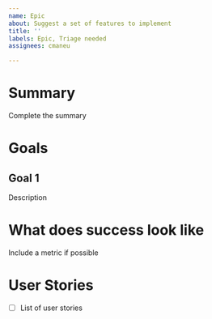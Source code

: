 ```yaml
---
name: Epic
about: Suggest a set of features to implement
title: ''
labels: Epic, Triage needed
assignees: cmaneu

---
```


# Summary
Complete the summary

# Goals

## Goal 1
Description

# What does success look like
Include a metric if possible

# User Stories
- [ ] List of user stories